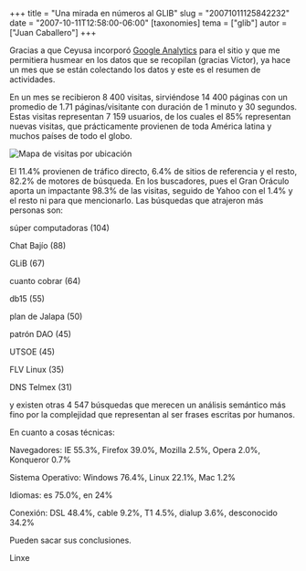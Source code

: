+++
title = "Una mirada en números al GLIB"
slug = "20071011125842232"
date = "2007-10-11T12:58:00-06:00"
[taxonomies]
tema = ["glib"]
autor = ["Juan Caballero"]
+++

Gracias a que Ceyusa incorporó [Google
Analytics](http://www.google.com/analytics/home) para el sitio y que me
permitiera husmear en los datos que se recopilan (gracias Víctor), ya hace un mes
que se están colectando los datos y este es el resumen de actividades.

<!-- more -->

En un mes se recibieron 8 400 visitas, sirviéndose 14 400 páginas con un
promedio de 1.71 páginas/visitante con duración de 1 minuto y 30 segundos. Estas
visitas representan 7 159 usuarios, de los cuales el 85% representan nuevas
visitas, que prácticamente provienen de toda América latina y muchos países de
todo el globo.

![Mapa de visitas por
ubicación](/static/images/20071011125842232_1_original.jpg)

El 11.4% provienen de tráfico directo, 6.4% de sitios de referencia y el resto,
82.2% de motores de búsqueda. En los buscadores, pues el Gran Oráculo aporta un
impactante 98.3% de las visitas, seguido de Yahoo con el 1.4% y el resto ni para
que mencionarlo. Las búsquedas que atrajeron más personas son:

súper computadoras (104)

Chat Bajío (88)

GLiB (67)

cuanto cobrar (64)

db15 (55)

plan de Jalapa (50)

patrón DAO (45)

UTSOE (45)

FLV Linux (35)

DNS Telmex (31)

y existen otras 4 547 búsquedas que merecen un análisis semántico más fino por
la complejidad que representan al ser frases escritas por humanos.

En cuanto a cosas técnicas:

Navegadores: IE 55.3%, Firefox 39.0%, Mozilla 2.5%, Opera 2.0%, Konqueror 0.7%

Sistema Operativo: Windows 76.4%, Linux 22.1%, Mac 1.2%

Idiomas: es 75.0%, en 24%

Conexión: DSL 48.4%, cable 9.2%, T1 4.5%, dialup 3.6%, desconocido 34.2%

Pueden sacar sus conclusiones.

Linxe
